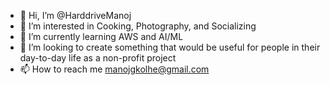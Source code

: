- 👋 Hi, I’m @HarddriveManoj
- 👀 I’m interested in Cooking, Photography, and Socializing
- 🌱 I’m currently learning AWS and AI/ML
- 💞️ I’m looking to create something that would be useful for people in their day-to-day life as a non-profit project
- 📫 How to reach me manojgkolhe@gmail.com

